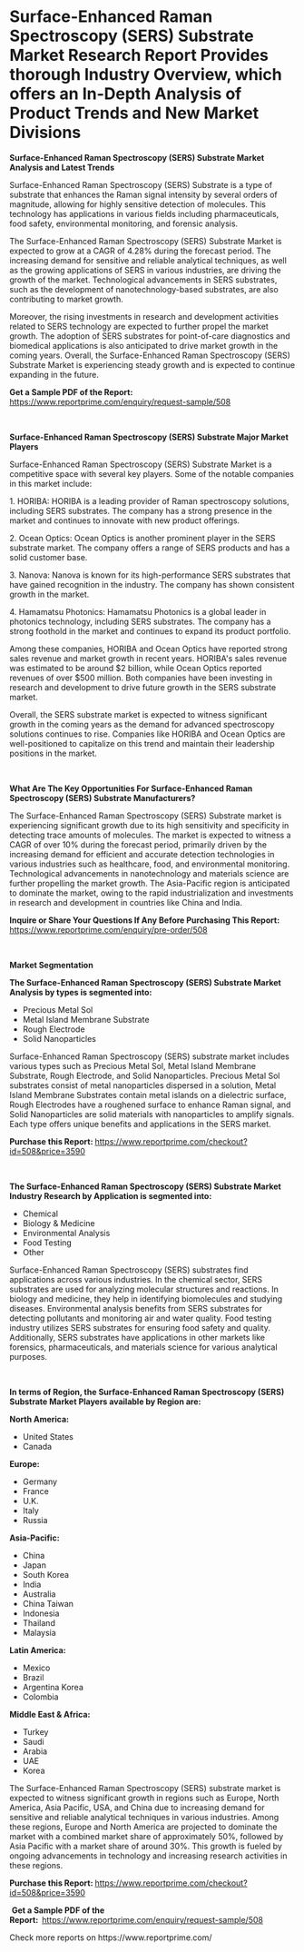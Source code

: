 <p><h1>Surface-Enhanced Raman Spectroscopy (SERS) Substrate Market Research Report Provides thorough Industry Overview, which offers an In-Depth Analysis of Product Trends and New Market Divisions</h1></p><p><strong>Surface-Enhanced Raman Spectroscopy (SERS) Substrate Market Analysis and Latest Trends</strong></p>
<p><p>Surface-Enhanced Raman Spectroscopy (SERS) Substrate is a type of substrate that enhances the Raman signal intensity by several orders of magnitude, allowing for highly sensitive detection of molecules. This technology has applications in various fields including pharmaceuticals, food safety, environmental monitoring, and forensic analysis.</p><p>The Surface-Enhanced Raman Spectroscopy (SERS) Substrate Market is expected to grow at a CAGR of 4.28% during the forecast period. The increasing demand for sensitive and reliable analytical techniques, as well as the growing applications of SERS in various industries, are driving the growth of the market. Technological advancements in SERS substrates, such as the development of nanotechnology-based substrates, are also contributing to market growth.</p><p>Moreover, the rising investments in research and development activities related to SERS technology are expected to further propel the market growth. The adoption of SERS substrates for point-of-care diagnostics and biomedical applications is also anticipated to drive market growth in the coming years. Overall, the Surface-Enhanced Raman Spectroscopy (SERS) Substrate Market is experiencing steady growth and is expected to continue expanding in the future.</p></p>
<p><strong>Get a Sample PDF of the Report:&nbsp;</strong> <a href="https://www.reportprime.com/enquiry/request-sample/508">https://www.reportprime.com/enquiry/request-sample/508</a></p>
<p>&nbsp;</p>
<p><strong>Surface-Enhanced Raman Spectroscopy (SERS) Substrate Major Market Players</strong></p>
<p><p>Surface-Enhanced Raman Spectroscopy (SERS) Substrate Market is a competitive space with several key players. Some of the notable companies in this market include:</p><p>1. HORIBA: HORIBA is a leading provider of Raman spectroscopy solutions, including SERS substrates. The company has a strong presence in the market and continues to innovate with new product offerings.</p><p>2. Ocean Optics: Ocean Optics is another prominent player in the SERS substrate market. The company offers a range of SERS products and has a solid customer base.</p><p>3. Nanova: Nanova is known for its high-performance SERS substrates that have gained recognition in the industry. The company has shown consistent growth in the market.</p><p>4. Hamamatsu Photonics: Hamamatsu Photonics is a global leader in photonics technology, including SERS substrates. The company has a strong foothold in the market and continues to expand its product portfolio.</p><p>Among these companies, HORIBA and Ocean Optics have reported strong sales revenue and market growth in recent years. HORIBA's sales revenue was estimated to be around $2 billion, while Ocean Optics reported revenues of over $500 million. Both companies have been investing in research and development to drive future growth in the SERS substrate market.</p><p>Overall, the SERS substrate market is expected to witness significant growth in the coming years as the demand for advanced spectroscopy solutions continues to rise. Companies like HORIBA and Ocean Optics are well-positioned to capitalize on this trend and maintain their leadership positions in the market.</p></p>
<p>&nbsp;</p>
<p><strong>What Are The Key Opportunities For Surface-Enhanced Raman Spectroscopy (SERS) Substrate Manufacturers?</strong></p>
<p><p>The Surface-Enhanced Raman Spectroscopy (SERS) Substrate market is experiencing significant growth due to its high sensitivity and specificity in detecting trace amounts of molecules. The market is expected to witness a CAGR of over 10% during the forecast period, primarily driven by the increasing demand for efficient and accurate detection technologies in various industries such as healthcare, food, and environmental monitoring. Technological advancements in nanotechnology and materials science are further propelling the market growth. The Asia-Pacific region is anticipated to dominate the market, owing to the rapid industrialization and investments in research and development in countries like China and India.</p></p>
<p><strong>Inquire or Share Your Questions If Any Before Purchasing This Report:</strong> <a href="https://www.reportprime.com/enquiry/pre-order/508">https://www.reportprime.com/enquiry/pre-order/508</a></p>
<p>&nbsp;</p>
<p><strong>Market Segmentation</strong></p>
<p><strong>The Surface-Enhanced Raman Spectroscopy (SERS) Substrate Market Analysis by types is segmented into:</strong></p>
<p><ul><li>Precious Metal Sol</li><li>Metal Island Membrane Substrate</li><li>Rough Electrode</li><li>Solid Nanoparticles</li></ul></p>
<p><p>Surface-Enhanced Raman Spectroscopy (SERS) substrate market includes various types such as Precious Metal Sol, Metal Island Membrane Substrate, Rough Electrode, and Solid Nanoparticles. Precious Metal Sol substrates consist of metal nanoparticles dispersed in a solution, Metal Island Membrane Substrates contain metal islands on a dielectric surface, Rough Electrodes have a roughened surface to enhance Raman signal, and Solid Nanoparticles are solid materials with nanoparticles to amplify signals. Each type offers unique benefits and applications in the SERS market.</p></p>
<p><strong>Purchase this Report:&nbsp;</strong><a href="https://www.reportprime.com/checkout?id=508&price=3590">https://www.reportprime.com/checkout?id=508&price=3590</a></p>
<p>&nbsp;</p>
<p><strong>The Surface-Enhanced Raman Spectroscopy (SERS) Substrate Market Industry Research by Application is segmented into:</strong></p>
<p><ul><li>Chemical</li><li>Biology & Medicine</li><li>Environmental Analysis</li><li>Food Testing</li><li>Other</li></ul></p>
<p><p>Surface-Enhanced Raman Spectroscopy (SERS) substrates find applications across various industries. In the chemical sector, SERS substrates are used for analyzing molecular structures and reactions. In biology and medicine, they help in identifying biomolecules and studying diseases. Environmental analysis benefits from SERS substrates for detecting pollutants and monitoring air and water quality. Food testing industry utilizes SERS substrates for ensuring food safety and quality. Additionally, SERS substrates have applications in other markets like forensics, pharmaceuticals, and materials science for various analytical purposes.</p></p>
<p>&nbsp;</p>
<p><strong>In terms of Region, the Surface-Enhanced Raman Spectroscopy (SERS) Substrate Market Players available by Region are:</strong></p>
<p>
    <p> <strong> North America: </strong>
        <ul>
            <li>United States</li>
            <li>Canada</li>
        </ul>
        </p> 
    <p> <strong> Europe: </strong>
        <ul>
            <li>Germany</li>
            <li>France</li>
            <li>U.K.</li>
            <li>Italy</li>
            <li>Russia</li>
        </ul>
        </p> 
    <p> <strong> Asia-Pacific: </strong>
        <ul>
            <li>China</li>
            <li>Japan</li>
            <li>South Korea</li>
            <li>India</li>
            <li>Australia</li>
            <li>China Taiwan</li>
            <li>Indonesia</li>
            <li>Thailand</li>
            <li>Malaysia</li>
        </ul>
        </p> 
    <p> <strong> Latin America: </strong>
        <ul>
            <li>Mexico</li>
            <li>Brazil</li>
            <li>Argentina Korea</li>
            <li>Colombia</li>
        </ul>
        </p> 
    <p> <strong> Middle East & Africa: </strong>
        <ul>
            <li>Turkey</li>
            <li>Saudi</li>
            <li>Arabia</li>
            <li>UAE</li>
            <li>Korea</li>
        </ul>
    </p>
    </p>
<p><p>The Surface-Enhanced Raman Spectroscopy (SERS) substrate market is expected to witness significant growth in regions such as Europe, North America, Asia Pacific, USA, and China due to increasing demand for sensitive and reliable analytical techniques in various industries. Among these regions, Europe and North America are projected to dominate the market with a combined market share of approximately 50%, followed by Asia Pacific with a market share of around 30%. This growth is fueled by ongoing advancements in technology and increasing research activities in these regions.</p></p>
<p><strong>Purchase this Report: </strong><a href="https://www.reportprime.com/checkout?id=508&price=3590">https://www.reportprime.com/checkout?id=508&price=3590</a></p>
<p>&nbsp;<strong>Get a Sample PDF of the Report:&nbsp;&nbsp;</strong><a href="https://www.reportprime.com/enquiry/request-sample/508">https://www.reportprime.com/enquiry/request-sample/508</a></p>
<p><strong></strong></p>
<p>Check more reports on https://www.reportprime.com/</p>